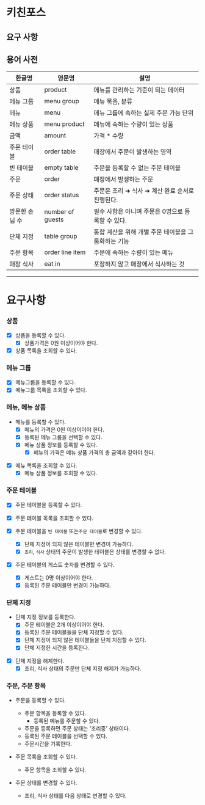 # 키친포스

## 요구 사항

## 용어 사전

| 한글명 | 영문명 | 설명 |
| --- | --- | --- |
| 상품 | product | 메뉴를 관리하는 기준이 되는 데이터 |
| 메뉴 그룹 | menu group | 메뉴 묶음, 분류 |
| 메뉴 | menu | 메뉴 그룹에 속하는 실제 주문 가능 단위 |
| 메뉴 상품 | menu product | 메뉴에 속하는 수량이 있는 상품 |
| 금액 | amount | 가격 * 수량 |
| 주문 테이블 | order table | 매장에서 주문이 발생하는 영역 |
| 빈 테이블 | empty table | 주문을 등록할 수 없는 주문 테이블 |
| 주문 | order | 매장에서 발생하는 주문 |
| 주문 상태 | order status | 주문은 조리 ➜ 식사 ➜ 계산 완료 순서로 진행된다. |
| 방문한 손님 수 | number of guests | 필수 사항은 아니며 주문은 0명으로 등록할 수 있다. |
| 단체 지정 | table group | 통합 계산을 위해 개별 주문 테이블을 그룹화하는 기능 |
| 주문 항목 | order line item | 주문에 속하는 수량이 있는 메뉴 |
| 매장 식사 | eat in | 포장하지 않고 매장에서 식사하는 것 |
---
# 요구사항

### 상품
* [x] 상품을 등록할 수 있다.
  * [x] 상품가격은 0원 이상이어야 한다.
* [x] 상품 목록을 조회할 수 있다.

### 메뉴 그룹
* [x] 메뉴그룹을 등록할 수 있다.
* [x] 메뉴그룹 목록을 조회할 수 있다.

### 메뉴, 메뉴 상품
* 메뉴를 등록할 수 있다.
    * [x] 메뉴의 가격은 0원 이상이어야 한다.
    * [x] 등록된 메뉴 그룹을 선택할 수 있다.
    * [x] 메뉴 상품 정보를 등록할 수 있다.
        * [x] 메뉴의 가격은 메뉴 상품 가격의 총 금액과 같아야 한다.
    
* [x] 메뉴 목록을 조회할 수 있다.
    * [x] 메뉴 상품 정보를 조회할 수 있다.

### 주문 테이블
* [x] 주문 테이블을 등록할 수 있다.

* [x] 주문 테이블 목록을 조회할 수 있다.

* [x] 주문 테이블을 `빈 테이블` 또는`주문 테이블`로 변경할 수 있다.
  * [x] 단체 지정이 되지 않은 테이블만 변경이 가능하다.
  * [x] `조리`, `식사` 상태의 주문이 발생한 테이블은 상태를 변경할 수 없다.

* [x] 주문 테이블의 게스트 숫자를 변경할 수 있다.
  * [x] 게스트는 0명 이상이어야 한다.
  * [x] 등록된 주문 테이블만 변경이 가능하다.

### 단체 지정
* 단체 지정 정보를 등록한다.
  * [x] 주문 테이블은 2개 이상이어야 한다.
  * [x] 등록된 주문 테이블들을 단체 지정할 수 있다.
  * [x] 단체 지정이 되지 않은 테이블들을 단체 지정할 수 있다.
  * [x] 단체 지정한 시간을 등록한다.
* [x] 단체 지정을 해제한다.
  * [x] 조리, 식사 상태의 주문만 단체 지정 해제가 가능하다.

### 주문, 주문 항목
* 주문을 등록할 수 있다.
    * 주문 항목을 등록할 수 있다.
        * 등록된 메뉴를 주문할 수 있다.
    * 주문을 등록하면 주문 상태는 '조리중' 상태이다.
    * 등록된 주문 테이블을 선택할 수 있다.
    * 주문시간을 기록한다.
    
* 주문 목록을 조회할 수 있다.
    * 주문 항목을 조회할 수 있다.
    
* 주문 상태를 변경할 수 있다.
    * 조리, 식사 상태를 다음 상태로 변경할 수 있다.
